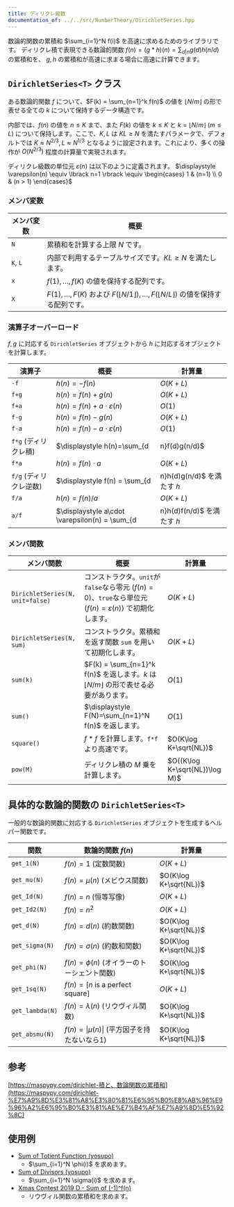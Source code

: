 ```yaml
---
title: ディリクレ級数
documentation_of: ../../src/NumberTheory/DirichletSeries.hpp
---
```


$\newcommand{\floor}[1]{\left\lfloor{#1}\right\rfloor}$

数論的関数の累積和 $\sum_{i=1}^N f(i)$ を高速に求めるためのライブラリです。
ディリクレ積で表現できる数論的関数 $f(n) = (g*h)(n) = \sum_{d|n} g(d)h(n/d)$ の累積和を、 $g, h$ の累積和が高速に求まる場合に高速に計算できます。
## `DirichletSeries<T>` クラス
ある数論的関数 $f$ について、$F(k) = \sum_{n=1}^k f(n)$ の値を $\lfloor N/m \rfloor$ の形で表せる全ての $k$ について保持するデータ構造です。

内部では、$f(n)$ の値を $n \le K$ まで、また $F(k)$ の値を $k \le K$ と $k=\lfloor N/m \rfloor$ ($m \le L$) について保持します。ここで、$K, L$ は $KL \ge N$ を満たすパラメータで、デフォルトでは $K \approx N^{2/3}, L \approx N^{1/3}$ となるように設定されます。これにより、多くの操作が $O(N^{2/3})$ 程度の計算量で実現されます。

ディリクレ級数の単位元 $\varepsilon(n)$ は以下のように定義されます。
$\displaystyle 
\varepsilon(n) \equiv \lbrack n=1 \rbrack 
\equiv 
\begin{cases}
1 & (n=1) \\
0 & (n > 1)
\end{cases}$

### メンバ変数

|メンバ変数|概要|
|---|---|
|`N`|累積和を計算する上限 $N$ です。|
|`K`, `L`|内部で利用するテーブルサイズです。$KL \ge N$ を満たします。|
|`x`| $f(1), \dots, f(K)$ の値を保持する配列です。|
|`X`| $F(1), \dots, F(K)$ および $F(\lfloor N/1 \rfloor), \dots, F(\lfloor N/L \rfloor)$ の値を保持する配列です。|

### 演算子オーバーロード

$f, g$ に対応する `DirichletSeries` オブジェクトから $h$ に対応するオブジェクトを計算します。

|演算子|概要|計算量|
|---|---|---|
|`-f`|$h(n)=-f(n)$|$O(K+L)$|
|`f+g`|$h(n)=f(n)+g(n)$|$O(K+L)$|
|`f+a` |$h(n)=f(n)+a\cdot\varepsilon(n)$|$O(1)$|
|`f-g`|$h(n)=f(n)-g(n)$|$O(K+L)$|
|`f-a`|$h(n)=f(n)-a\cdot\varepsilon(n)$|$O(1)$|
|`f*g` (ディリクレ積)|$\displaystyle h(n)=\sum_{d|n}f(d)g(n/d)$|$O(K\log K+\sqrt{NL})$|
|`f*a`|$h(n)= f(n)\cdot a$|$O(K+L)$|
|`f/g` (ディリクレ逆数)|$\displaystyle f(n) = \sum_{d|n}h(d)g(n/d)$ を満たす $h$|$O(K\log K+\sqrt{NL})$|
|`f/a`|$h(n)=f(n) /a$|$O(K+L)$|
|`a/f`|$\displaystyle a\cdot \varepsilon(n) = \sum_{d|n}h(d)f(n/d)$ を満たす $h$|$O(K\log K+\sqrt{NL})$|

### メンバ関数

|メンバ関数|概要|計算量|
|---|---|---|
|`DirichletSeries(N, unit=false)`|コンストラクタ。`unit`が`false`なら零元 ($f(n)=0$)、`true`なら単位元 ($f(n)=\varepsilon(n)$) で初期化します。| $O(K+L)$ |
|`DirichletSeries(N, sum)`|コンストラクタ。累積和を返す関数 `sum` を用いて初期化します。| $O(K+L)$ |
|`sum(k)`| $F(k) = \sum_{n=1}^k f(n)$ を返します。$k$ は $\lfloor N/m \rfloor$ の形で表せる必要があります。|$O(1)$|
|`sum()`|$\displaystyle F(N)=\sum_{n=1}^N f(n)$ を返します。|$O(1)$|
|`square()`|$f*f$ を計算します。`f*f`より高速です。|$O(K\log K+\sqrt{NL})$|
|`pow(M)`|ディリクレ積の $M$ 乗を計算します。|$O((K\log K+\sqrt{NL})\log M)$|



## 具体的な数論的関数の `DirichletSeries<T>`

一般的な数論的関数に対応する `DirichletSeries` オブジェクトを生成するヘルパー関数です。

|関数|数論的関数 $f(n)$|計算量|
|---|---|---|
|`get_1(N)`|$f(n) = 1$ (定数関数)| $O(K+L)$|
|`get_mu(N)`|$f(n) = \mu(n)$ (メビウス関数)| $O(K\log K+\sqrt{NL})$|
|`get_Id(N)`|$f(n) = n$ (恒等写像)| $O(K+L)$|
|`get_Id2(N)`|$f(n) = n^2$| $O(K+L)$|
|`get_d(N)`|$f(n) = d(n)$ (約数関数)| $O(K\log K+\sqrt{NL})$|
|`get_sigma(N)`|$f(n) = \sigma(n)$ (約数和関数)| $O(K\log K+\sqrt{NL})$|
|`get_phi(N)`|$f(n) = \phi(n)$ (オイラーのトーシェント関数)| $O(K\log K+\sqrt{NL})$|
|`get_1sq(N)`|$f(n) = [n \text{ is a perfect square}]$| $O(K+L)$|
|`get_lambda(N)`|$f(n) = \lambda(n)$ (リウヴィル関数)| $O(K\log K+\sqrt{NL})$|
|`get_absmu(N)`|$f(n) = \lvert\mu(n)\rvert$ (平方因子を持たないなら1)| $O(K\log K+\sqrt{NL})$|


## 参考
[https://maspypy.com/dirichlet-積と、数論関数の累積和](https://maspypy.com/dirichlet-%E7%A9%8D%E3%81%A8%E3%80%81%E6%95%B0%E8%AB%96%E9%96%A2%E6%95%B0%E3%81%AE%E7%B4%AF%E7%A9%8D%E5%92%8C)

## 使用例

- [Sum of Totient Function (yosupo)](../../test/yosupo/math/sum_of_totient_function.test.cpp)
  - $\sum_{i=1}^N \phi(i)$ を求めます。
- [Sum of Divisors (yosupo)](../../test/yosupo/math/sum_of_powers_of_divisors.test.cpp)
  - $\sum_{i=1}^N \sigma(i)$ を求めます。
- [Xmas Contest 2019 D - Sum of (-1)^f(n)](https://atcoder.jp/contests/xmascon19/tasks/xmascon19_d)
  - リウヴィル関数の累積和を求めます。